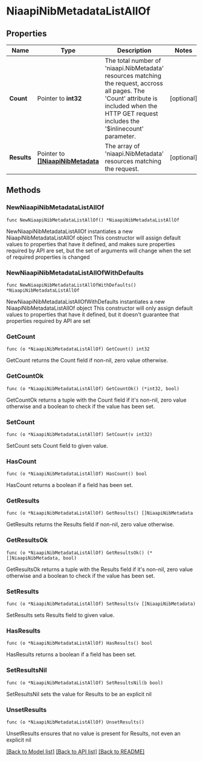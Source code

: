 # NiaapiNibMetadataListAllOf

## Properties

Name | Type | Description | Notes
------------ | ------------- | ------------- | -------------
**Count** | Pointer to **int32** | The total number of &#39;niaapi.NibMetadata&#39; resources matching the request, accross all pages. The &#39;Count&#39; attribute is included when the HTTP GET request includes the &#39;$inlinecount&#39; parameter. | [optional] 
**Results** | Pointer to [**[]NiaapiNibMetadata**](NiaapiNibMetadata.md) | The array of &#39;niaapi.NibMetadata&#39; resources matching the request. | [optional] 

## Methods

### NewNiaapiNibMetadataListAllOf

`func NewNiaapiNibMetadataListAllOf() *NiaapiNibMetadataListAllOf`

NewNiaapiNibMetadataListAllOf instantiates a new NiaapiNibMetadataListAllOf object
This constructor will assign default values to properties that have it defined,
and makes sure properties required by API are set, but the set of arguments
will change when the set of required properties is changed

### NewNiaapiNibMetadataListAllOfWithDefaults

`func NewNiaapiNibMetadataListAllOfWithDefaults() *NiaapiNibMetadataListAllOf`

NewNiaapiNibMetadataListAllOfWithDefaults instantiates a new NiaapiNibMetadataListAllOf object
This constructor will only assign default values to properties that have it defined,
but it doesn't guarantee that properties required by API are set

### GetCount

`func (o *NiaapiNibMetadataListAllOf) GetCount() int32`

GetCount returns the Count field if non-nil, zero value otherwise.

### GetCountOk

`func (o *NiaapiNibMetadataListAllOf) GetCountOk() (*int32, bool)`

GetCountOk returns a tuple with the Count field if it's non-nil, zero value otherwise
and a boolean to check if the value has been set.

### SetCount

`func (o *NiaapiNibMetadataListAllOf) SetCount(v int32)`

SetCount sets Count field to given value.

### HasCount

`func (o *NiaapiNibMetadataListAllOf) HasCount() bool`

HasCount returns a boolean if a field has been set.

### GetResults

`func (o *NiaapiNibMetadataListAllOf) GetResults() []NiaapiNibMetadata`

GetResults returns the Results field if non-nil, zero value otherwise.

### GetResultsOk

`func (o *NiaapiNibMetadataListAllOf) GetResultsOk() (*[]NiaapiNibMetadata, bool)`

GetResultsOk returns a tuple with the Results field if it's non-nil, zero value otherwise
and a boolean to check if the value has been set.

### SetResults

`func (o *NiaapiNibMetadataListAllOf) SetResults(v []NiaapiNibMetadata)`

SetResults sets Results field to given value.

### HasResults

`func (o *NiaapiNibMetadataListAllOf) HasResults() bool`

HasResults returns a boolean if a field has been set.

### SetResultsNil

`func (o *NiaapiNibMetadataListAllOf) SetResultsNil(b bool)`

 SetResultsNil sets the value for Results to be an explicit nil

### UnsetResults
`func (o *NiaapiNibMetadataListAllOf) UnsetResults()`

UnsetResults ensures that no value is present for Results, not even an explicit nil

[[Back to Model list]](../README.md#documentation-for-models) [[Back to API list]](../README.md#documentation-for-api-endpoints) [[Back to README]](../README.md)


